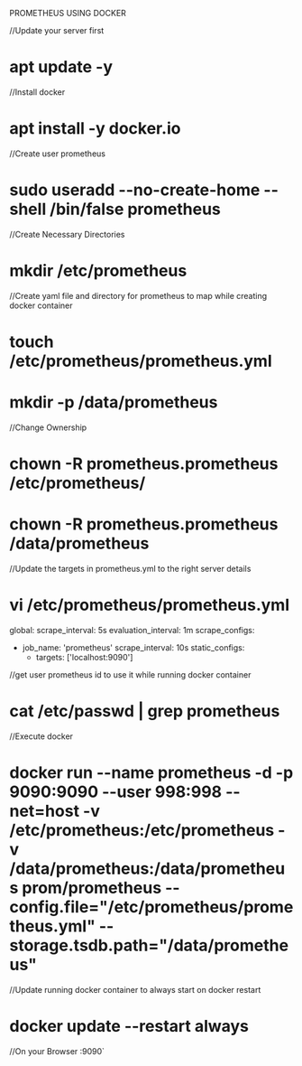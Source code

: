 PROMETHEUS USING DOCKER

//Update your server first
# apt update -y

//Install docker 
# apt install -y docker.io

//Create user prometheus
# sudo useradd --no-create-home --shell /bin/false prometheus

//Create Necessary Directories
# mkdir /etc/prometheus

//Create yaml file and directory for prometheus to map while creating docker container
# touch /etc/prometheus/prometheus.yml
# mkdir -p /data/prometheus 

//Change Ownership
# chown -R prometheus.prometheus /etc/prometheus/
# chown -R prometheus.prometheus /data/prometheus

//Update the targets in prometheus.yml to the right server details
# vi /etc/prometheus/prometheus.yml
global:
  scrape_interval: 5s
  evaluation_interval: 1m
scrape_configs:
  - job_name: 'prometheus'
    scrape_interval: 10s
    static_configs:
      - targets: ['localhost:9090']

//get user prometheus id to use it while running docker container
# cat /etc/passwd | grep prometheus    

//Execute docker
# docker run --name  prometheus -d -p 9090:9090  --user 998:998 --net=host -v /etc/prometheus:/etc/prometheus -v /data/prometheus:/data/prometheus prom/prometheus --config.file="/etc/prometheus/prometheus.yml" --storage.tsdb.path="/data/prometheus"

//Update running docker container to always start on docker restart
# docker update --restart always  <container>

//On your Browser
<ip-address>:9090`